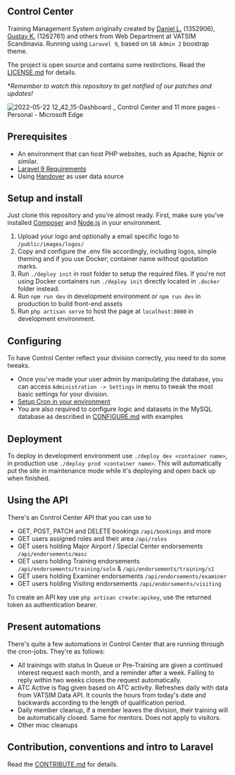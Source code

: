 ## Control Center
Training Management System originally created by [Daniel L.](https://github.com/blt950) (1352906), [Gustav K.](https://github.com/gustavkauman) (1262761) and others from Web Department at VATSIM Scandinavia. Running using `Laravel 9`, based on `SB Admin 2` boostrap theme.

The project is open source and contains some restirctions. Read the [LICENSE.md](LICENSE.md) for details.

**Remember to watch this repository to get notified of our patches and updates!*

![2022-05-22 12_42_15-Dashboard _ Control Center and 11 more pages - Personal - Microsoft​ Edge](https://user-images.githubusercontent.com/2505044/169692486-50ca8cb6-54a4-41a7-a18d-13a329234d30.png)


## Prerequisites
- An environment that can host PHP websites, such as Apache, Ngnix or similar.
- [Laravel 9 Requirements](https://laravel.com/docs/9.x/deployment#server-requirements)
- Using [Handover](https://github.com/Vatsim-Scandinavia/handover) as user data source

## Setup and install
Just clone this repository and you're almost ready. First, make sure you've installed [Composer](https://getcomposer.org) and [Node.js](https://nodejs.org/en/) in your environment.

1. Upload your logo and optionally a email specific logo to `/public/images/logos/`
2. Copy and configure the .env file accordingly, including logos, simple theming and if you use Docker; container name without qoutation marks. 
3. Run `./deploy init` in root folder to setup the required files. If you're not using Docker containers run `./deploy init` directly located in `.docker` folder instead.
4. Run `npm run dev` in development environment or `npm run dev` in production to build front-end assets
5. Run `php artisan serve` to host the page at `localhost:8000` in development environment.

## Configuring
To have Control Center reflect your division correctly, you need to do some tweaks.
- Once you've made your user admin by manipulating the database, you can access `Administration -> Settings` in menu to tweak the most basic settings for your division.
- [Setup Cron in your environment](https://laravel.com/docs/9.x/scheduling#running-the-scheduler)
- You are also required to configure logic and datasets in the MySQL database as described in [CONFIGURE.md](CONFIGURE.md) with examples

## Deployment

To deploy in development environment use `./deploy dev <container name>`, in production use `./deploy prod <container name>`. This will automatically put the site in maintenance mode while it's deploying and open back up when finished.

## Using the API
There's an Control Center API that you can use to
- GET, POST, PATCH and DELETE bookings `/api/bookings` and more
- GET users assigned roles and their area `/api/roles`
- GET users holding Major Airport / Special Center endorsements `/api/endorsements/masc`
- GET users holding Training endorsements `/api/endorsements/training/solo` & `/api/endorsements/training/s1`
- GET users holding Examiner endorsements `/api/endorsements/examiner`
- GET users holding Visiting endorsements `/api/endorsements/visiting`

To create an API key use `php artisan create:apikey`, use the returned token as authentication bearer.

## Present automations
There's quite a few automations in Control Center that are running through the cron-jobs. They're as follows:
- All trainings with status In Queue or Pre-Training are given a continued interest request each month, and a reminder after a week. Failing to reply within two weeks closes the request automatically.
- ATC Active is flag given based on ATC activity. Refreshes daily with data from VATSIM Data API. It counts the hours from today's date and backwards according to the length of qualification period.
- Daily member cleanup, if a member leaves the division, their training will be automatically closed. Same for mentors. Does not apply to visitors.
- Other misc cleanups

## Contribution, conventions and intro to Laravel
Read the [CONTRIBUTE.md](CONTRIBUTE.md) for details.
